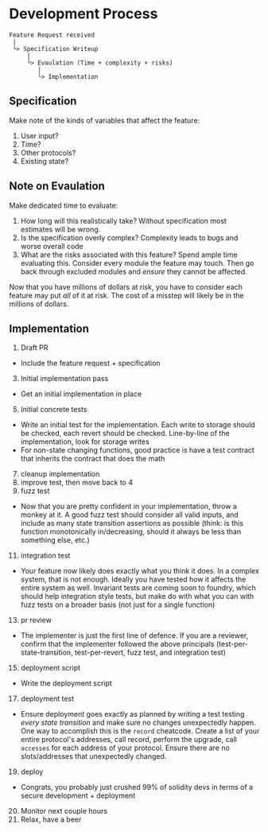 # Development Process
```
Feature Request received
 |
 └> Specification Writeup
     |
     └> Evaulation (Time + complexity + risks)
        |
        └> Implementation
```
## Specification
Make note of the kinds of variables that affect the feature:
1. User input?
2. Time?
3. Other protocols?
4. Existing state?

## Note on Evaulation
Make dedicated time to evaluate:
1. How long will this realistically take? Without specification most estimates will be wrong.
2. Is the specification overly complex? Complexity leads to bugs and worse overall code
3. What are the risks associated with this feature? Spend ample time evaluating this. Consider every module the feature may touch. Then go back through excluded modules and *ensure* they cannot be affected.

Now that you have millions of dollars at risk, you have to consider each feature may put *all* of it at risk. The cost of a misstep will likely be in the millions of dollars. 
## Implementation
1. Draft PR
  - Include the feature request + specification
3. Initial implementation pass
  - Get an initial implementation in place
5. Initial concrete tests
  - Write an initial test for the implementation. Each write to storage should be checked, each revert should be checked. Line-by-line of the implementation, look for storage writes
  - For non-state changing functions, good practice is have a test contract that inherits the contract that does the math 
7. cleanup implementation
8. improve test, then move back to 4
9. fuzz test
  - Now that you are pretty confident in your implementation, throw a monkey at it. A good fuzz test should consider all valid inputs, and include as many state transition assertions as possible (think: is this function monotonically in/decreasing, should it always be less than something else,  etc.)
11. integration test
  - Your feature now likely does exactly what you think it does. In a complex system, that is not enough. Ideally you have tested how it affects the entire system as well. Invariant tests are coming soon to foundry, which should help integration style tests, but make do with what you can with fuzz tests on a broader basis (not just for a single function)
13. pr review
  - The implementer is just the first line of defence. If you are a reviewer, confirm that the implementer followed the above principals (test-per-state-transition, test-per-revert, fuzz test, and integration test)
15. deployment script
  - Write the deployment script
17. deployment test
  - Ensure deployment goes exactly as planned by writing a test testing *every state transition* and make sure no changes unexpectedly happen. One way to accomplish this is the `record` cheatcode. Create a list of your entire protocol's addresses, call record, perform the upgrade, call `accesses` for each address of your protocol. Ensure there are no slots/addresses that unexpectedly changed. 
19. deploy
  - Congrats, you probably just crushed 99% of solidity devs in terms of a secure development +  deployment
20. Monitor next couple hours
21. Relax, have a beer